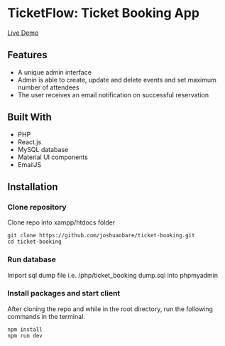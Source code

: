 # TicketFlow: Ticket Booking App

[Live Demo](https://ticketflow-booking.000webhostapp.com/)

## Features
- A unique admin interface
- Admin is able to create, update and delete events and set maximum number of attendees
- The user receives an email notification on successful reservation

## Built With
- PHP
- React.js
- MySQL database
- Material UI components
- EmailJS

## Installation

### Clone repository
Clone repo into xampp/htdocs folder
```
git clone https://github.com/joshuaobare/ticket-booking.git
cd ticket-booking
```

### Run database
Import sql dump file i.e. /php/ticket_booking dump.sql into phpmyadmin

### Install packages and start client
After cloning the repo and while in the root directory, run the following commands in the terminal.
```
npm install
npm run dev
```
